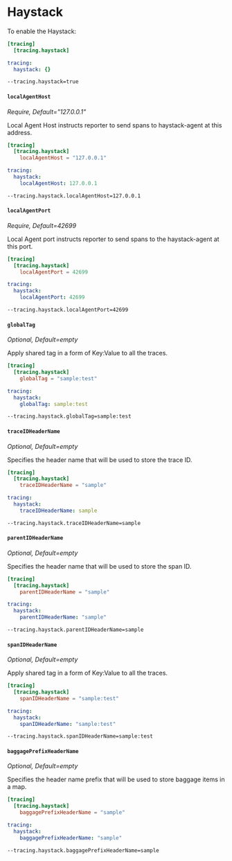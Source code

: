 # Haystack

To enable the Haystack:

```toml tab="File (TOML)"
[tracing]
  [tracing.haystack]
```

```yaml tab="File (YAML)"
tracing:
  haystack: {}
```

```bash tab="CLI"
--tracing.haystack=true
```

#### `localAgentHost`

_Require, Default="127.0.0.1"_

Local Agent Host instructs reporter to send spans to haystack-agent at this address.

```toml tab="File (TOML)"
[tracing]
  [tracing.haystack]
    localAgentHost = "127.0.0.1"
```

```yaml tab="File (YAML)"
tracing:
  haystack:
    localAgentHost: 127.0.0.1
```

```bash tab="CLI"
--tracing.haystack.localAgentHost=127.0.0.1
```

#### `localAgentPort`

_Require, Default=42699_

Local Agent port instructs reporter to send spans to the haystack-agent at this port.

```toml tab="File (TOML)"
[tracing]
  [tracing.haystack]
    localAgentPort = 42699
```

```yaml tab="File (YAML)"
tracing:
  haystack:
    localAgentPort: 42699
```

```bash tab="CLI"
--tracing.haystack.localAgentPort=42699
```

#### `globalTag`

_Optional, Default=empty_

Apply shared tag in a form of Key:Value to all the traces.

```toml tab="File (TOML)"
[tracing]
  [tracing.haystack]
    globalTag = "sample:test"
```

```yaml tab="File (YAML)"
tracing:
  haystack:
    globalTag: sample:test
```

```bash tab="CLI"
--tracing.haystack.globalTag=sample:test
```

#### `traceIDHeaderName`

_Optional, Default=empty_

Specifies the header name that will be used to store the trace ID.

```toml tab="File (TOML)"
[tracing]
  [tracing.haystack]
    traceIDHeaderName = "sample"
```

```yaml tab="File (YAML)"
tracing:
  haystack:
    traceIDHeaderName: sample
```

```bash tab="CLI"
--tracing.haystack.traceIDHeaderName=sample
```

#### `parentIDHeaderName`

_Optional, Default=empty_

Specifies the header name that will be used to store the span ID.

```toml tab="File (TOML)"
[tracing]
  [tracing.haystack]
    parentIDHeaderName = "sample"
```

```yaml tab="File (YAML)"
tracing:
  haystack:
    parentIDHeaderName: "sample"
```

```bash tab="CLI"
--tracing.haystack.parentIDHeaderName=sample
```

#### `spanIDHeaderName`

_Optional, Default=empty_

Apply shared tag in a form of Key:Value to all the traces.

```toml tab="File (TOML)"
[tracing]
  [tracing.haystack]
    spanIDHeaderName = "sample:test"
```

```yaml tab="File (YAML)"
tracing:
  haystack:
    spanIDHeaderName: "sample:test"
```

```bash tab="CLI"
--tracing.haystack.spanIDHeaderName=sample:test
```

#### `baggagePrefixHeaderName`

_Optional, Default=empty_

Specifies the header name prefix that will be used to store baggage items in a map.

```toml tab="File (TOML)"
[tracing]
  [tracing.haystack]
    baggagePrefixHeaderName = "sample"
```

```yaml tab="File (YAML)"
tracing:
  haystack:
    baggagePrefixHeaderName: "sample"
```


```bash tab="CLI"
--tracing.haystack.baggagePrefixHeaderName=sample
```

